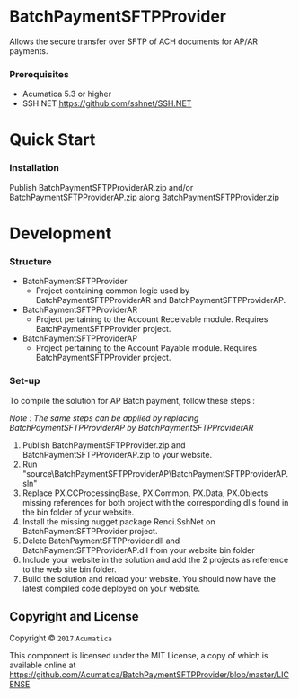 # BatchPaymentSFTPProvider
Allows the secure transfer over SFTP of ACH documents for AP/AR payments.

### Prerequisites
* Acumatica 5.3 or higher
* SSH.NET https://github.com/sshnet/SSH.NET

# Quick Start
### Installation
Publish BatchPaymentSFTPProviderAR.zip and/or BatchPaymentSFTPProviderAP.zip along 
BatchPaymentSFTPProvider.zip

# Development
### Structure
* BatchPaymentSFTPProvider
	- Project containing common logic used by BatchPaymentSFTPProviderAR and BatchPaymentSFTPProviderAP.
* BatchPaymentSFTPProviderAR
	- Project pertaining to the Account Receivable module. Requires BatchPaymentSFTPProvider project.
* BatchPaymentSFTPProviderAP
	- Project pertaining to the Account Payable module. Requires BatchPaymentSFTPProvider project.

### Set-up
To compile the solution for AP Batch payment, follow these steps :

*Note : The same steps can be applied by replacing BatchPaymentSFTPProviderAP by BatchPaymentSFTPProviderAR*
1. Publish BatchPaymentSFTPProvider.zip and BatchPaymentSFTPProviderAP.zip to your website.
2. Run "source\BatchPaymentSFTPProviderAP\BatchPaymentSFTPProviderAP.sln"
3. Replace PX.CCProcessingBase, PX.Common, PX.Data, PX.Objects missing references for both project with the corresponding dlls found in the bin folder of your website.
4. Install the missing nugget package Renci.SshNet on BatchPaymentSFTPProvider project.
5. Delete BatchPaymentSFTPProvider.dll and BatchPaymentSFTPProviderAP.dll from your website bin folder
6. Include your website in the solution and add the 2 projects as reference to the web site bin folder.
7. Build the solution and reload your website. You should now have the latest compiled code deployed on your website.


## Copyright and License

Copyright © `2017` `Acumatica`

This component is licensed under the MIT License, a copy of which is available online at https://github.com/Acumatica/BatchPaymentSFTPProvider/blob/master/LICENSE
